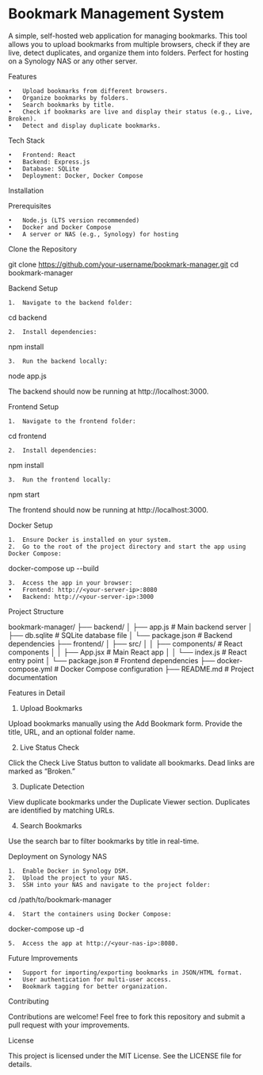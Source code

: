 # Bookmark Management System

A simple, self-hosted web application for managing bookmarks. This tool allows you to upload bookmarks from multiple browsers, check if they are live, detect duplicates, and organize them into folders. Perfect for hosting on a Synology NAS or any other server.

Features

	•	Upload bookmarks from different browsers.
	•	Organize bookmarks by folders.
	•	Search bookmarks by title.
	•	Check if bookmarks are live and display their status (e.g., Live, Broken).
	•	Detect and display duplicate bookmarks.

Tech Stack

	•	Frontend: React
	•	Backend: Express.js
	•	Database: SQLite
	•	Deployment: Docker, Docker Compose

Installation

Prerequisites

	•	Node.js (LTS version recommended)
	•	Docker and Docker Compose
	•	A server or NAS (e.g., Synology) for hosting

Clone the Repository

git clone https://github.com/your-username/bookmark-manager.git
cd bookmark-manager

Backend Setup

	1.	Navigate to the backend folder:

cd backend


	2.	Install dependencies:

npm install


	3.	Run the backend locally:

node app.js

The backend should now be running at http://localhost:3000.

Frontend Setup

	1.	Navigate to the frontend folder:

cd frontend


	2.	Install dependencies:

npm install


	3.	Run the frontend locally:

npm start

The frontend should now be running at http://localhost:3000.

Docker Setup

	1.	Ensure Docker is installed on your system.
	2.	Go to the root of the project directory and start the app using Docker Compose:

docker-compose up --build


	3.	Access the app in your browser:
	•	Frontend: http://<your-server-ip>:8080
	•	Backend: http://<your-server-ip>:3000

Project Structure

bookmark-manager/
├── backend/
│   ├── app.js            # Main backend server
│   ├── db.sqlite         # SQLite database file
│   └── package.json      # Backend dependencies
├── frontend/
│   ├── src/
│   │   ├── components/   # React components
│   │   ├── App.jsx       # Main React app
│   │   └── index.js      # React entry point
│   └── package.json      # Frontend dependencies
├── docker-compose.yml    # Docker Compose configuration
├── README.md             # Project documentation

Features in Detail

1. Upload Bookmarks

Upload bookmarks manually using the Add Bookmark form. Provide the title, URL, and an optional folder name.

2. Live Status Check

Click the Check Live Status button to validate all bookmarks. Dead links are marked as “Broken.”

3. Duplicate Detection

View duplicate bookmarks under the Duplicate Viewer section. Duplicates are identified by matching URLs.

4. Search Bookmarks

Use the search bar to filter bookmarks by title in real-time.

Deployment on Synology NAS

	1.	Enable Docker in Synology DSM.
	2.	Upload the project to your NAS.
	3.	SSH into your NAS and navigate to the project folder:

cd /path/to/bookmark-manager


	4.	Start the containers using Docker Compose:

docker-compose up -d


	5.	Access the app at http://<your-nas-ip>:8080.

Future Improvements

	•	Support for importing/exporting bookmarks in JSON/HTML format.
	•	User authentication for multi-user access.
	•	Bookmark tagging for better organization.

Contributing

Contributions are welcome! Feel free to fork this repository and submit a pull request with your improvements.

License

This project is licensed under the MIT License. See the LICENSE file for details.

